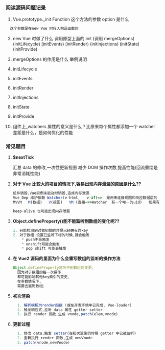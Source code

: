 ### 阅读源码问题记录

1. Vue.prototype.\_init Function 这个方法的参数 option 是什么

```javascript
  这个参数是在new Vue 时传入构造函数的
```

2. new Vue 时做了什么
   调用原型上面的 init
   (调用 mergeOptions)
   (initLifecycle)
   (initEvents)
   (initRender)
   (initInjections)
   (initState)
   (initProvide)

3. mergeOptions 的作用是什么 举例说明

4. initLifecycle

5. initEvents

6. initRender

7. initInjections

8. initState

9. initProvide

10. 组件上\_watchers 属性的意义是什么？比原来每个属性都添加一个 watcher 差距是什么，是如何优化的性能

### 常见题目

1. <b>$nextTick</b>

   汇总 data 的修改,一次性更新视图
   减少 DOM 操作次数,提高性能(回流重绘是非常消耗性能)

2. <b>对于 Vue 比较大的项目的情况下,容易出现内存泄漏的原因是什么??</b>

   ```javascript
   组件销毁,Vue实例未能及时销毁,造成内存泄漏
   Vue Dep 维护依赖 Watcher(v-html,   v-if)=>  是用来连接视图和响应数据层的
   MVVM   M(数据)   V(视图)   VM (连接==>Watcher  有一个唯一的uid)   如果有刷新的时候可能出现watcher数组变化,导致数组项中出现undefined=>内存泄漏

   keep-alive 也可能出现内存泄漏
   ```

3. <b>Object.defineProperty()能不能监听到数组的变化呢??</b>

   ```javascript
   1. 只能检测到对象初始的时候已经拥有的key
   2. 对于数组,设置已监听下标的时候,就会触发
       * push不会触发
       * unshift可能会触发
       * pop shift 可能会触发
   ```

4. <b>在 Vue2 源码的里面为什么会重写数组的监听的操作方法</b>

   ```js
   Object.defineProperty监听不到数组的变更,
     因为对于数组的每一次操作,
     都可能影响其他key索引的变更,
     在多数情况下,
     需要去遍历数组;
   ```

5. <b>初次渲染</b>

   ```javascript
     1. 解析模板为render函数 (或在开发环境中已完成, Vue-loader)
     2. 触发响应式,监听 data 属性 getter setter
     3. 执行 render 函数,生成 vnode,patch(elem,vnode)
   ```

6. <b>更新过程</b>

   ```javascript
     1. 修改 data,触发 setter(在初次渲染的时候 getter 中已被监听)
     2. 重新执行 render 函数,生成 newVnode
     3. patch(vnode,newVnode)
   ```
